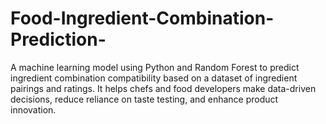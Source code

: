 # Food-Ingredient-Combination-Prediction-
A machine learning model using Python and Random Forest to predict ingredient combination compatibility based on a dataset of ingredient pairings and ratings. It helps chefs and food developers make data-driven decisions, reduce reliance on taste testing, and enhance product innovation.
